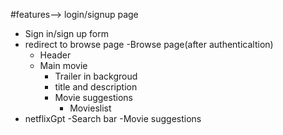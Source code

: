 

#features-->
login/signup page
   - Sign in/sign up form
   - redirect to browse page
-Browse page(after authenticaltion)
     - Header
     - Main movie
       - Trailer in backgroud
       - title and description
       - Movie suggestions
          - Movieslist
- netflixGpt
    -Search bar
    -Movie suggestions